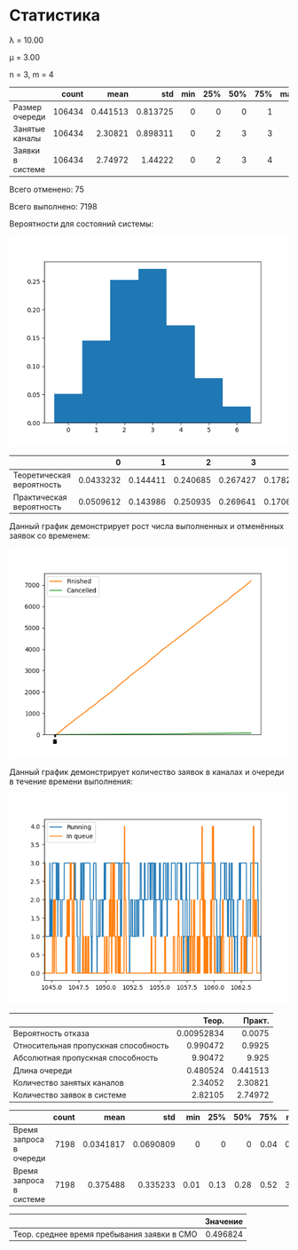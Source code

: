 # Статистика

λ = 10.00



μ = 3.00



n = 3, m = 4



|                  |   count |     mean |      std |   min |   25% |   50% |   75% |   max |
|:-----------------|--------:|---------:|---------:|------:|------:|------:|------:|------:|
| Размер очереди   |  106434 | 0.441513 | 0.813725 |     0 |     0 |     0 |     1 |     4 |
| Занятые каналы   |  106434 | 2.30821  | 0.898311 |     0 |     2 |     3 |     3 |     3 |
| Заявки в системе |  106434 | 2.74972  | 1.44222  |     0 |     2 |     3 |     4 |     7 |



Всего отменено: 75



Всего выполнено: 7198



Вероятности для состояний системы:

![hist](hists/28102021_181608.png)



|                           |         0 |        1 |        2 |        3 |        4 |         5 |         6 |          7 |
|:--------------------------|----------:|---------:|---------:|---------:|---------:|----------:|----------:|-----------:|
| Теоретическая вероятность | 0.0433232 | 0.144411 | 0.240685 | 0.267427 | 0.178285 | 0.0848975 | 0.0314435 | 0.00952834 |
| Практическая вероятность  | 0.0509612 | 0.143986 | 0.250935 | 0.269641 | 0.170669 | 0.0780953 | 0.0281959 | 0.0075164  |



Данный график демонстрирует рост числа выполненных и отменённых заявок со временем:

![graph](hists/28102021_181608-2.png)



Данный график демонстрирует количество заявок в каналах и очереди в течение времени выполнения:

![graph](hists/28102021_181608-3.png)



|                                      |      Теор. |   Практ. |
|:-------------------------------------|-----------:|---------:|
| Вероятность отказа                   | 0.00952834 | 0.0075   |
| Относительная пропускная способность | 0.990472   | 0.9925   |
| Абсолютная пропускная способность    | 9.90472    | 9.925    |
| Длина очереди                        | 0.480524   | 0.441513 |
| Количество занятых каналов           | 2.34052    | 2.30821  |
| Количество заявок в системе          | 2.82105    | 2.74972  |



|                         |   count |      mean |       std |   min |   25% |   50% |   75% |   max |
|:------------------------|--------:|----------:|----------:|------:|------:|------:|------:|------:|
| Время запроса в очереди |    7198 | 0.0341817 | 0.0690809 |  0    |  0    |  0    |  0.04 |  0.77 |
| Время запроса в системе |    7198 | 0.375488  | 0.335233  |  0.01 |  0.13 |  0.28 |  0.52 |  3.05 |



|                                             |   Значение |
|:--------------------------------------------|-----------:|
| Теор. среднее время пребывания заявки в СМО |   0.496824 |



